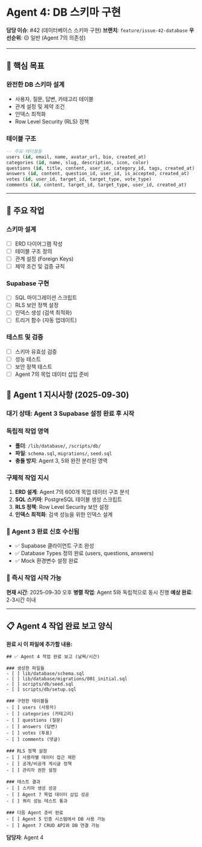 # Agent 4: DB 스키마 구현

**담당 이슈**: #42 (데이터베이스 스키마 구현)
**브랜치**: `feature/issue-42-database`
**우선순위**: 🟡 일반 (Agent 7의 의존성)

---

## 🎯 핵심 목표

### 완전한 DB 스키마 설계
- 사용자, 질문, 답변, 카테고리 테이블
- 관계 설정 및 제약 조건
- 인덱스 최적화
- Row Level Security (RLS) 정책

### 테이블 구조
```sql
-- 주요 테이블들
users (id, email, name, avatar_url, bio, created_at)
categories (id, name, slug, description, icon, color)
questions (id, title, content, user_id, category_id, tags, created_at)
answers (id, content, question_id, user_id, is_accepted, created_at)
votes (id, user_id, target_id, target_type, vote_type)
comments (id, content, target_id, target_type, user_id, created_at)
```

---

## 🔧 주요 작업

### 스키마 설계
- [ ] ERD 다이어그램 작성
- [ ] 테이블 구조 정의
- [ ] 관계 설정 (Foreign Keys)
- [ ] 제약 조건 및 검증 규칙

### Supabase 구현
- [ ] SQL 마이그레이션 스크립트
- [ ] RLS 보안 정책 설정
- [ ] 인덱스 생성 (검색 최적화)
- [ ] 트리거 함수 (자동 업데이트)

### 테스트 및 검증
- [ ] 스키마 유효성 검증
- [ ] 성능 테스트
- [ ] 보안 정책 테스트
- [ ] Agent 7의 목업 데이터 삽입 준비

## 🚨 **Agent 1 지시사항 (2025-09-30)**

### **대기 상태**: Agent 3 Supabase 설정 완료 후 시작

### **독립적 작업 영역**
- **폴더**: `/lib/database/`, `/scripts/db/`
- **파일**: `schema.sql`, `migrations/`, `seed.sql`
- **충돌 방지**: Agent 3, 5와 완전 분리된 영역

### **구체적 작업 지시**
1. **ERD 설계**: Agent 7의 600개 목업 데이터 구조 분석
2. **SQL 스키마**: PostgreSQL 테이블 생성 스크립트
3. **RLS 정책**: Row Level Security 보안 설정
4. **인덱스 최적화**: 검색 성능을 위한 인덱스 설계

### **🎉 Agent 3 완료 신호 수신됨**
- ✅ Supabase 클라이언트 구조 완성
- ✅ Database Types 정의 완료 (users, questions, answers)
- ✅ Mock 환경변수 설정 완료

### **🚀 즉시 작업 시작 가능**
**현재 시간**: 2025-09-30 오후
**병렬 작업**: Agent 5와 독립적으로 동시 진행
**예상 완료**: 2-3시간 이내

---

## 📋 **Agent 4 작업 완료 보고 양식**

**완료 시 이 파일에 추가할 내용:**
```
## ✅ Agent 4 작업 완료 보고 (날짜/시간)

### 생성한 파일들
- [ ] lib/database/schema.sql
- [ ] lib/database/migrations/001_initial.sql
- [ ] scripts/db/seed.sql
- [ ] scripts/db/setup.sql

### 구현한 테이블들
- [ ] users (사용자)
- [ ] categories (카테고리)
- [ ] questions (질문)
- [ ] answers (답변)
- [ ] votes (투표)
- [ ] comments (댓글)

### RLS 정책 설정
- [ ] 사용자별 데이터 접근 제한
- [ ] 공개/비공개 게시글 정책
- [ ] 관리자 권한 설정

### 테스트 결과
- [ ] 스키마 생성 성공
- [ ] Agent 7 목업 데이터 삽입 성공
- [ ] 쿼리 성능 테스트 통과

### 다음 Agent 준비 완료
- [ ] Agent 5 인증 시스템에서 DB 사용 가능
- [ ] Agent 7 CRUD API와 DB 연결 가능
```

**담당자**: Agent 4